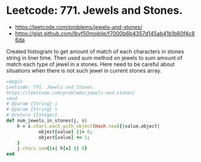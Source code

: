 # Leetcode: 771. Jewels and Stones.

- https://leetcode.com/problems/jewels-and-stones/
- https://gist.github.com/lbvf50mobile/f7000b6b4357d145ab41b1b60f4c86da


Created histogram to get amount of match of each characters in stones string in liner time. Then used sum method on jewels to sum amount of match each type of jewel in a stones. Here need to be careful about situations when there is not such jewel in current stones array.

```Ruby
=begin
Leetcode: 771. Jewels and Stones.
https://leetcode.com/problems/jewels-and-stones/
=end
# @param {String} j
# @param {String} s
# @return {Integer}
def num_jewels_in_stones(j, s)
    h = s.chars.each_with_object(Hash.new){|value,object| 
            object[value] ||= 0;
            object[value] += 1;
    }
    j.chars.sum{|x| h[x] || 0} 
end
```